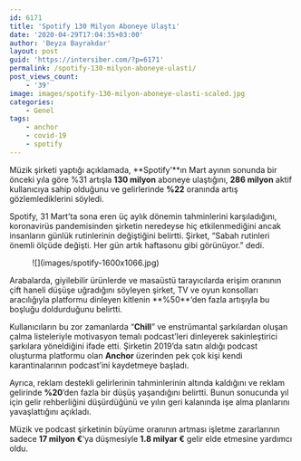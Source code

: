 ```yaml
---
id: 6171
title: 'Spotify 130 Milyon Aboneye Ulaştı'
date: '2020-04-29T17:04:35+03:00'
author: 'Beyza Bayrakdar'
layout: post
guid: 'https://intersiber.com/?p=6171'
permalink: /spotify-130-milyon-aboneye-ulasti/
post_views_count:
    - '39'
image: images/spotify-130-milyon-aboneye-ulasti-scaled.jpg
categories:
    - Genel
tags:
    - anchor
    - covid-19
    - spotify
---
```


Müzik şirketi yaptığı açıklamada, **Spotify’**ın Mart ayının sonunda bir önceki yıla göre %31 artışla **130 milyon** aboneye ulaştığını, **286 milyon** aktif kullanıcıya sahip olduğunu ve gelirlerinde **%22** oranında artış gözlemlediklerini söyledi.

Spotify, 31 Mart’ta sona eren üç aylık dönemin tahminlerini karşıladığını, koronavirüs pandemisinden şirketin neredeyse hiç etkilenmediğini ancak insanların günlük rutinlerinin değiştiğini belirtti. Şirket, “Sabah rutinleri önemli ölçüde değişti. Her gün artık haftasonu gibi görünüyor.” dedi.

<figure class="wp-block-image size-large">![](images/spotify-1600x1066.jpg)</figure>Arabalarda, giyilebilir ürünlerde ve masaüstü tarayıcılarda erişim oranının çift haneli düşüşe uğradığını söyleyen şirket, TV ve oyun konsolları aracılığıyla platformu dinleyen kitlenin **%50**‘den fazla artışıyla bu boşluğu doldurduğunu belirtti.

Kullanıcıların bu zor zamanlarda “**Chill**” ve enstrümantal şarkılardan oluşan çalma listeleriyle motivasyon temalı podcast’leri dinleyerek sakinleştirici şarkılara yöneldiğini ifade etti. Şirketin 2019’da satın aldığı podcast oluşturma platformu olan **Anchor** üzerinden pek çok kişi kendi karantinalarının podcast’ini kaydetmeye başladı.

Ayrıca, reklam destekli gelirlerinin tahminlerinin altında kaldığını ve reklam gelirinde **%20**’den fazla bir düşüş yaşandığını belirtti. Bunun sonucunda yıl için gelir rehberliğini düşürdüğünü ve yılın geri kalanında işe alma planlarını yavaşlattığını açıkladı.

Müzik ve podcast şirketinin büyüme oranının artması işletme zararlarının sadece **17 milyon €**‘ya düşmesiyle **1.8 milyar €** gelir elde etmesine yardımcı oldu.
